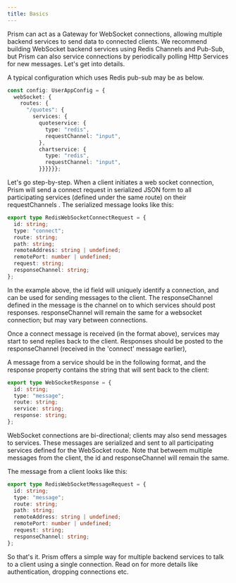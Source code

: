 ```yaml
---
title: Basics
---
```


Prism can act as a Gateway for WebSocket connections, allowing multiple backend services to send data to connected clients. We recommend building WebSocket backend services using Redis Channels and Pub-Sub, but Prism can also service connections by periodically polling Http Services for new messages. Let's get into details.

A typical configuration which uses Redis pub-sub may be as below.

```ts
const config: UserAppConfig = {
  webSocket: {
    routes: {
      "/quotes": {
        services: {
          quoteservice: {
            type: "redis",
            requestChannel: "input",
          },
          chartservice: {
            type: "redis",
            requestChannel: "input",
          }}}}}};
```

Let's go step-by-step. When a client initiates a web socket connection, Prism will send a connect request in serialized JSON form to all participating services (defined under the same route) on their requestChannels . The serialized message looks like this:

```ts
export type RedisWebSocketConnectRequest = {
  id: string;
  type: "connect";
  route: string;
  path: string;
  remoteAddress: string | undefined;
  remotePort: number | undefined;
  request: string;
  responseChannel: string;
};
```

In the example above, the id field will uniquely identify a connection, and can be used for sending messages to the client. The responseChannel defined in the message is the channel on to which services should post responses. responseChannel will remain the same for a websocket connection; but may vary between connections.

Once a connect message is received (in the format above), services may start to send replies back to the client. Responses should be posted to the responseChannel (received in the 'connect' message earlier),

A message from a service should be in the following format, and the response property contains the string that will sent back to the client:

```ts
export type WebSocketResponse = {
  id: string;
  type: "message";
  route: string;
  service: string;
  response: string;
};
```

WebSocket connections are bi-directional; clients may also send messages to services. These messages are serialized and sent to all participating services defined for the WebSocket route. Note that betweem multiple messages from the client, the id and responseChannel will remain the same.

The message from a client looks like this:

```ts
export type RedisWebSocketMessageRequest = {
  id: string;
  type: "message";
  route: string;
  path: string;
  remoteAddress: string | undefined;
  remotePort: number | undefined;
  request: string;
  responseChannel: string;
};
```

So that's it. Prism offers a simple way for multiple backend services to talk to a client using a single connection. Read on for more details like authentication, dropping connections etc.
